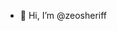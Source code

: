 - 👋 Hi, I’m @zeosheriff


<!---
zeosheriff/zeosheriff is a ✨ special ✨ repository because its `README.md` (this file) appears on your GitHub profile.
You can click the Preview link to take a look at your changes.
--->

